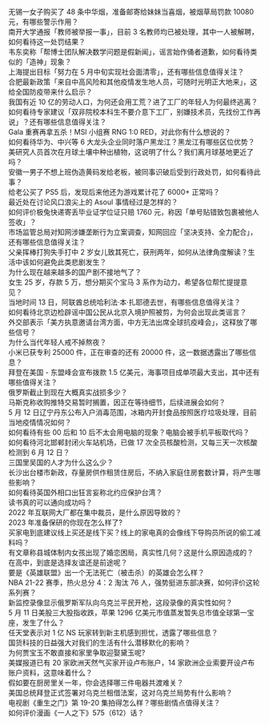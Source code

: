 无锡一女子购买了 48 条中华烟，准备邮寄给妹妹当喜烟，被烟草局罚款 10080 元，有哪些警示作用？  
南开大学通报「教师被举报一事」，目前 3 名教师均已被处理，其中一人被解聘，如何看待这一处罚结果？  
韦东奕称「帮博士团队解决数学问题是假新闻」，谣言始作俑者道歉，如何看待类似的「造神」现象？  
上海提出目标「努力在 5 月中旬实现社会面清零」，还有哪些信息值得关注？  
合肥最新政策「来自中高风险和其他疫情发生地人员，可随时光明正大地来」，这给全国防疫带来什么启示？  
我国有近 10 亿的劳动人口，为何还会用工荒？进了工厂的年轻人为何最终逃离？  
如何看待专家建议「双非院校本科生不要介意下工厂，别嫌技术员，先找份工作再说」？还有哪些信息值得关注？  
Gala 重赛再拿五杀！MSI 小组赛 RNG 1:0 RED，对此你有什么想说的？  
如何看待华为、中兴等 6 大龙头企业同时落户黑龙江？黑龙江有哪些区位优势？  
美研究人员首次在月球土壤中种出植物，这说明了什么？我们离月球基地更近了吗？  
安徽一男子不想上班伪造黄码发给老板，被同事识破后受到行政处罚，如何看待此事？  
给老公买了 PS5 后，发现后来他还为游戏累计花了 6000+ 正常吗？  
最近处在讨论风口浪尖上的 Asoul 事情经过是怎样的？  
如何评价极兔快递寄丢毕业证学位证只赔 1760 元，称因「单号贴错致包裹被他人签收」？  
市场监管总局对知网涉嫌垄断行为立案调查，知网回应「坚决支持、全力配合」，还有哪些信息值得关注？  
父亲挥棒打狗失手打中 2 岁女儿致其死亡，获刑两年，如何从法律角度解读？生活中该如何避免此类悲剧发生？  
为什么现在越来越多的国产剧不接地气了？  
女生 25 岁，存款 5 万，想分期买个宝马 3 系作为动力，希望各位帮忙提提意见？  
当地时间 13 日，阿联酋总统哈利法·本·扎耶德去世，有哪些信息值得关注？  
如何看待北京边检辟谣中国公民从北京入境护照被剪，为何会出现此类谣言？  
外交部表示「美方执意邀请台湾方面，中方无法出席全球抗疫峰会」，这释放了哪些信号？  
为什么当代年轻人戒不掉熬夜？  
小米已获专利 25000 件，正在审查的还有 20000 件，这一数据透露出了哪些信息？  
拜登在美国 - 东盟峰会宣布拨款 1.5 亿美元，海事项目成单项最大支出，其中还有哪些值得关注？  
俄罗斯截止到现在大概真实战损多少？  
马斯克称收购推特交易暂时搁置，因正在等待细节，后续进展会如何？  
5 月 12 日辽宁丹东公布入户消毒范围，冰箱内开封食品按照医疗垃圾处理，目前当地疫情情况如何？  
如何看待有些 00 后和 10 后不太会用电脑的现象？电脑会被手机平板取代吗？  
如何看待河北邯郸封闭火车站机场，已做 17 次全员核酸检测，又每三天一次核酸检测到 6 月 12 日？  
三国里吴国的人才为什么这么少？  
长沙出台楼市新政，存量房供作租赁住房后，不纳入家庭住房套数计算，将产生哪些影响？  
如何看待英国外相口出狂言妄称北约应保护台湾？  
读书真的可以通向成功吗？  
2022 年互联网大厂都在集中裁员，是什么原因导致的？  
2023 年准备保研的你现在怎么样了?  
买家电到底建议线上买还是线下买？线上的家电真的会像线下导购员所说的偷工减料吗？  
有文章称县城体制内女孩出现了婚恋困局，真实性几何？这是什么原因造成的？  
在高中，到底是选择友谊还是前途呢？  
要是《英雄联盟》出一个无法死亡（被击杀）的英雄会怎么样？  
NBA 21-22 赛季，热火总分 4：2 淘汰 76 人，强势挺进东部决赛，如何评价这轮系列赛？  
新监控录像显示俄罗斯军队向乌克兰平民开枪，这段录像的真实性如何？  
5 月 11 日美股三大股指收跌，苹果 1296 亿美元市值蒸发暂失总市值全球第一宝座，发生了什么？  
任天堂表示对 1 亿 NS 玩家转到新主机感到担忧，透露了哪些信息？  
国货科技的日益强大对我们的生活有什么潜移默化的影响？  
为何贾宝玉不敢直接和家里争取迎娶黛玉呢?  
美媒报道已有 20 家欧洲天然气买家开设卢布账户，14 家欧洲企业索要开设卢布账户资料，这意味着什么？  
假如要在厨房里关一年，你会选择哪三件电器共渡难关？  
美国总统拜登正式签署对乌克兰租借法案，这对乌克兰局势有什么影响？  
电视剧《重生之门》第 19-20 集拍得怎么样？哪些剧情点值得关注？  
如何评价漫画《一人之下》575（612）话？  

